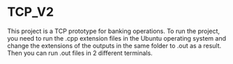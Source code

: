 # TCP_V2

This project is a TCP prototype for banking operations. 
To run the project, you need to run the .cpp extension files in the Ubuntu operating system and change the extensions of the outputs in the same folder to .out as a result. 
Then you can run .out files in 2 different terminals.
